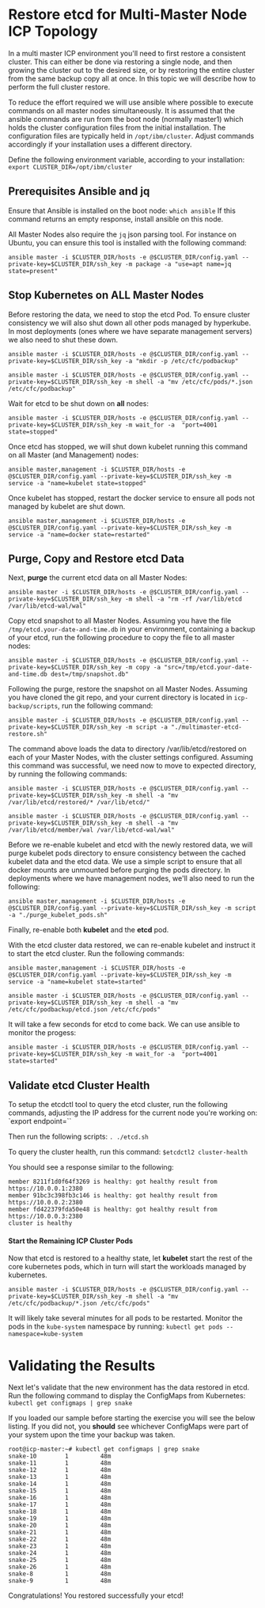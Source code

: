 # Restore etcd for Multi-Master Node ICP Topology

In a multi master ICP environment you'll need to first restore a consistent cluster.  This can either be done via restoring a single node, and then growing the cluster out to the desired size, or by restoring the entire cluster from the same backup copy all at once. In this topic we will describe how to perform the full cluster restore.

To reduce the effort required we will use ansible where possible to execute commands on all master nodes simultaneously.  It is assumed that the ansible commands are run from the boot node (normally master1) which holds the cluster configuration files from the initial installation. The configuration files are typically held in `/opt/ibm/cluster`. Adjust commands accordingly if your installation uses a different directory.

Define the following environment variable, according to your installation:  `export CLUSTER_DIR=/opt/ibm/cluster`

## Prerequisites Ansible and jq

Ensure that Ansible is installed on the boot node:  `which ansible`  If this command returns an empty response, install ansible on this node.

All Master Nodes also require the `jq` json parsing tool. For instance on Ubuntu, you can ensure this tool is installed with the following command:
```
ansible master -i $CLUSTER_DIR/hosts -e @$CLUSTER_DIR/config.yaml --private-key=$CLUSTER_DIR/ssh_key -m package -a "use=apt name=jq state=present"
```

## Stop Kubernetes on ALL Master Nodes

Before restoring the data, we need to stop the etcd Pod. To ensure cluster consistency we will also shut down all other pods managed by hyperkube. In most deployments (ones where we have separate management servers) we also need to shut these down.
```
ansible master -i $CLUSTER_DIR/hosts -e @$CLUSTER_DIR/config.yaml --private-key=$CLUSTER_DIR/ssh_key -a "mkdir -p /etc/cfc/podbackup"

ansible master -i $CLUSTER_DIR/hosts -e @$CLUSTER_DIR/config.yaml --private-key=$CLUSTER_DIR/ssh_key -m shell -a "mv /etc/cfc/pods/*.json /etc/cfc/podbackup"
```

Wait for etcd to be shut down on **all** nodes:
```
ansible master -i $CLUSTER_DIR/hosts -e @$CLUSTER_DIR/config.yaml --private-key=$CLUSTER_DIR/ssh_key -m wait_for -a  "port=4001 state=stopped"
```

Once etcd has stopped, we will shut down kubelet running this command on all Master (and Management) nodes:

```
ansible master,management -i $CLUSTER_DIR/hosts -e @$CLUSTER_DIR/config.yaml --private-key=$CLUSTER_DIR/ssh_key -m service -a "name=kubelet state=stopped"
```

Once kubelet has stopped, restart the docker service to ensure all pods not managed by kubelet are shut down.
```
ansible master,management -i $CLUSTER_DIR/hosts -e @$CLUSTER_DIR/config.yaml --private-key=$CLUSTER_DIR/ssh_key -m service -a "name=docker state=restarted"
```


## Purge, Copy and Restore etcd Data

Next, **purge** the current etcd data on all Master Nodes:
```
ansible master -i $CLUSTER_DIR/hosts -e @$CLUSTER_DIR/config.yaml --private-key=$CLUSTER_DIR/ssh_key -m shell -a "rm -rf /var/lib/etcd /var/lib/etcd-wal/wal"
```

Copy etcd snapshot to all Master Nodes.  Assuming you have the file `/tmp/etcd.your-date-and-time.db` in your environment, containing a backup of your etcd, run the following procedure to copy the file to all master nodes:
```
ansible master -i $CLUSTER_DIR/hosts -e @$CLUSTER_DIR/config.yaml --private-key=$CLUSTER_DIR/ssh_key -m copy -a "src=/tmp/etcd.your-date-and-time.db dest=/tmp/snapshot.db"
```

Following the purge, restore the snapshot on all Master Nodes.  Assuming you have cloned the git repo, and your current directory is located in `icp-backup/scripts`, run the following command:
```
ansible master -i $CLUSTER_DIR/hosts -e @$CLUSTER_DIR/config.yaml --private-key=$CLUSTER_DIR/ssh_key -m script -a "./multimaster-etcd-restore.sh"
```

The command above loads the data to directory /var/lib/etcd/restored on each of your Master Nodes, with the cluster settings configured.  Assuming this command was successful, we need now to move to expected directory, by running the following commands:

```
ansible master -i $CLUSTER_DIR/hosts -e @$CLUSTER_DIR/config.yaml --private-key=$CLUSTER_DIR/ssh_key -m shell -a "mv /var/lib/etcd/restored/* /var/lib/etcd/"

ansible master -i $CLUSTER_DIR/hosts -e @$CLUSTER_DIR/config.yaml --private-key=$CLUSTER_DIR/ssh_key -m shell -a "mv /var/lib/etcd/member/wal /var/lib/etcd-wal/wal"
```

Before we re-enable kubelet and etcd with the newly restored data, we will purge kubelet pods directory to ensure consistency between the cached kubelet data and the etcd data.  We use a simple script to ensure that all docker mounts are unmounted before purging the pods directory.  In deployments where we have management nodes, we'll also need to run the following:

```
ansible master,management -i $CLUSTER_DIR/hosts -e @$CLUSTER_DIR/config.yaml --private-key=$CLUSTER_DIR/ssh_key -m script -a "./purge_kubelet_pods.sh"
```
Finally, re-enable both **kubelet** and the **etcd** pod.

With the etcd cluster data restored, we can re-enable kubelet and instruct it to start the etcd cluster.  Run the following commands:

```
ansible master,management -i $CLUSTER_DIR/hosts -e @$CLUSTER_DIR/config.yaml --private-key=$CLUSTER_DIR/ssh_key -m service -a "name=kubelet state=started"

ansible master -i $CLUSTER_DIR/hosts -e @$CLUSTER_DIR/config.yaml --private-key=$CLUSTER_DIR/ssh_key -m shell -a "mv /etc/cfc/podbackup/etcd.json /etc/cfc/pods"
```

It will take a few seconds for etcd to come back. We can use ansible to monitor the progess:

```
ansible master -i $CLUSTER_DIR/hosts -e @$CLUSTER_DIR/config.yaml --private-key=$CLUSTER_DIR/ssh_key -m wait_for -a  "port=4001 state=started"
```

## Validate etcd Cluster Health

To setup the etcdctl tool to query the etcd cluster, run the following commands, adjusting the IP address for the current node you're working on:  `export endpoint=<master-node-ip>``

Then run the following scripts:  `. ./etcd.sh`

To query the cluster health, run this command:  `$etcdctl2 cluster-health`

You should see a response similar to the following:

```
member 8211f1d0f64f3269 is healthy: got healthy result from https://10.0.0.1:2380
member 91bc3c398fb3c146 is healthy: got healthy result from https://10.0.0.2:2380
member fd422379fda50e48 is healthy: got healthy result from https://10.0.0.3:2380
cluster is healthy
```

#### Start the Remaining ICP Cluster Pods

Now that etcd is restored to a healthy state, let **kubelet** start the rest of the core kubernetes pods, which in turn will start the workloads managed by kubernetes.
```
ansible master -i $CLUSTER_DIR/hosts -e @$CLUSTER_DIR/config.yaml --private-key=$CLUSTER_DIR/ssh_key -m shell -a "mv /etc/cfc/podbackup/*.json /etc/cfc/pods"
```

It will likely take several minutes for all pods to be restarted.  Monitor the pods in the `kube-system` namespace by running: `kubectl get pods --namespace=kube-system`

# Validating the Results

Next let's validate that the new environment has the data restored in etcd.  Run the following command to display the ConfigMaps from Kubernetes:  `kubectl get configmaps | grep snake`

If you loaded our sample before starting the exercise you will see the below listing.  If you did not, you **should** see whichever ConfigMaps were part of your system upon the time your backup was taken.

```
root@icp-master:~# kubectl get configmaps | grep snake
snake-10        1         48m
snake-11        1         48m
snake-12        1         48m
snake-13        1         48m
snake-14        1         48m
snake-15        1         48m
snake-16        1         48m
snake-17        1         48m
snake-18        1         48m
snake-19        1         48m
snake-20        1         48m
snake-21        1         48m
snake-22        1         48m
snake-23        1         48m
snake-24        1         48m
snake-25        1         48m
snake-26        1         48m
snake-8         1         48m
snake-9         1         48m
```

Congratulations! You restored successfully your etcd!
